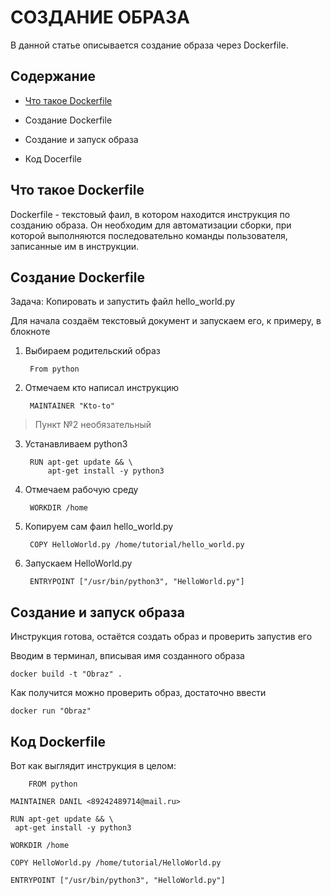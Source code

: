 # СОЗДАНИЕ ОБРАЗА

В данной статье описывается создание образа через Dockerfile. 

## Содержание

* [Что такое Dockerfile](#Dockerfile)

* Создание Dockerfile

* Создание и запуск образа

* Код Docerfile

## Что такое Dockerfile <a name="Dockerfile"></a>

Dockerfile - текстовый фаил, в котором находится инструкция по созданию образа.
 Он необходим для автоматизации сборки, при которой выполняются последовательно
 команды пользователя, записанные им в инструкции.

## Создание Dockerfile

Задача: Копировать и запустить файл hello_world.py

Для начала создаём текстовый документ и запускаем его, к примеру, в блокноте

1. Выбираем родительский образ 

	
		From python


2. Отмечаем кто написал инструкцию


		MAINTAINER "Kto-to"


> Пункт №2 необязательный

3. Устанавливаем python3


		RUN apt-get update && \
    		apt-get install -y python3


4. Отмечаем рабочую среду


		WORKDIR /home


4. Копируем сам фаил hello_world.py


		COPY HelloWorld.py /home/tutorial/hello_world.py


5. Запускаем HelloWorld.py


		ENTRYPOINT ["/usr/bin/python3", "HelloWorld.py"]


## Создание и запуск образа

Инструкция готова, остаётся создать образ и проверить запустив его

Вводим в терминал, вписывая имя созданного образа
	
	docker build -t "Obraz" .

Как получится можно проверить образ, достаточно ввести 

	docker run "Obraz" 


## Код Dockerfile

Вот как выглядит инструкция в целом:

		FROM python

	MAINTAINER DANIL <89242489714@mail.ru>

	RUN apt-get update && \
   	 apt-get install -y python3

	WORKDIR /home

	COPY HelloWorld.py /home/tutorial/HelloWorld.py

	ENTRYPOINT ["/usr/bin/python3", "HelloWorld.py"]


	


